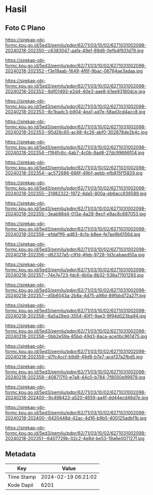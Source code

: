 # Hasil

## Foto C Plano

https://sirekap-obj-formc.kpu.go.id/5ed3/pemilu/pdpr/62/71/03/10/02/6271031002098-20240218-202350--c6383047-aafa-49ef-89d6-0efb4f931d79.jpg

https://sirekap-obj-formc.kpu.go.id/5ed3/pemilu/pdpr/62/71/03/10/02/6271031002098-20240218-202352--f3e19aab-1649-4f6f-9bac-06764ae3adaa.jpg

https://sirekap-obj-formc.kpu.go.id/5ed3/pemilu/pdpr/62/71/03/10/02/6271031002098-20240218-202352--8df01493-e2d4-40e3-aae8-b1ee93180dce.jpg

https://sirekap-obj-formc.kpu.go.id/5ed3/pemilu/pdpr/62/71/03/10/02/6271031002098-20240218-202353--8c1badc3-b904-4ea1-ad7e-58ad3cd4acc8.jpg

https://sirekap-obj-formc.kpu.go.id/5ed3/pemilu/pdpr/62/71/03/10/02/6271031002098-20240218-202353--95d26c65-ac48-4c26-abf0-302878de2b4c.jpg

https://sirekap-obj-formc.kpu.go.id/5ed3/pemilu/pdpr/62/71/03/10/02/6271031002098-20240218-202354--f194fc6c-4ab7-4c0b-8ad8-27dc99666f04.jpg

https://sirekap-obj-formc.kpu.go.id/5ed3/pemilu/pdpr/62/71/03/10/02/6271031002098-20240218-202354--ac572686-686f-49b1-aebb-efb815f15829.jpg

https://sirekap-obj-formc.kpu.go.id/5ed3/pemilu/pdpr/62/71/03/10/02/6271031002098-20240218-202355--31982322-1972-4da5-800a-eb6acc936589.jpg

https://sirekap-obj-formc.kpu.go.id/5ed3/pemilu/pdpr/62/71/03/10/02/6271031002098-20240218-202355--3eab88d4-013a-4a28-8ecf-e9ac8c687053.jpg

https://sirekap-obj-formc.kpu.go.id/5ed3/pemilu/pdpr/62/71/03/10/02/6271031002098-20240218-202356--efdaf1f6-ad83-4cfa-b8ee-fe7ae9b6156d.jpg

https://sirekap-obj-formc.kpu.go.id/5ed3/pemilu/pdpr/62/71/03/10/02/6271031002098-20240218-202356--d62327a5-c91d-4feb-9728-1d3cabaed50a.jpg

https://sirekap-obj-formc.kpu.go.id/5ed3/pemilu/pdpr/62/71/03/10/02/6271031002098-20240218-202357--74e7e723-fdc6-4b0a-8b32-538a71101293.jpg

https://sirekap-obj-formc.kpu.go.id/5ed3/pemilu/pdpr/62/71/03/10/02/6271031002098-20240218-202357--d5b6043a-2b8a-4d75-a98d-89fbbd72a27f.jpg

https://sirekap-obj-formc.kpu.go.id/5ed3/pemilu/pdpr/62/71/03/10/02/6271031002098-20240218-202358--6a5a28ed-3554-40f1-9ae3-9f94d023ba94.jpg

https://sirekap-obj-formc.kpu.go.id/5ed3/pemilu/pdpr/62/71/03/10/02/6271031002098-20240218-202358--0bb2e59a-85bd-49d3-8aca-ace0bc961475.jpg

https://sirekap-obj-formc.kpu.go.id/5ed3/pemilu/pdpr/62/71/03/10/02/6271031002098-20240218-202359--d7fc4ccf-b9d9-49d9-b7e7-ace137a2fbd5.jpg

https://sirekap-obj-formc.kpu.go.id/5ed3/pemilu/pdpr/62/71/03/10/02/6271031002098-20240218-202359--408717f0-e7a8-44c0-b784-7f8050e99979.jpg

https://sirekap-obj-formc.kpu.go.id/5ed3/pemilu/pdpr/62/71/03/10/02/6271031002098-20240218-202400--9c498423-a520-4659-aa4f-dd44ecd46d7e.jpg

https://sirekap-obj-formc.kpu.go.id/5ed3/pemilu/pdpr/62/71/03/10/02/6271031002098-20240218-202400--6420448d-42ac-4d16-b9b5-400125adbf1b.jpg

https://sirekap-obj-formc.kpu.go.id/5ed3/pemilu/pdpr/62/71/03/10/02/6271031002098-20240218-202351--6407729b-02c2-4e8d-be53-19a6e007127f.jpg


## Metadata

| Key        | Value               |
| ---------- | ------------------- |
| Time Stamp | 2024-02-19 06:21:02 |
| Kode Dapil | 6201                |



